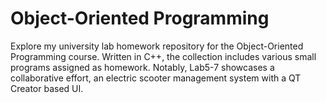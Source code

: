 # Object-Oriented Programming

Explore my university lab homework repository for the Object-Oriented Programming course.
Written in C++, the collection includes various small programs assigned as homework.
Notably, Lab5-7 showcases a collaborative effort, an electric scooter management system with a QT Creator based UI.
